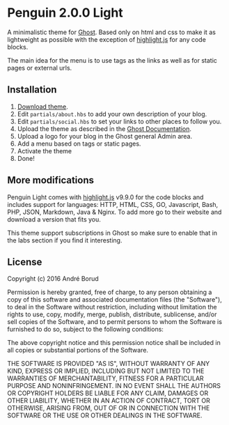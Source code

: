 # Penguin 2.0.0 Light

A minimalistic theme for [Ghost](https://ghost.org/). Based only on html and css to make it as lightweight as possible with the exception of [highlight.js](https://highlightjs.org/) for any code blocks.

The main idea for the menu is to use tags as the links as well as for static pages or external urls.

## Installation

1. [Download theme](https://github.com/andreborud/penguin-theme-light/archive/master.zip).
2. Edit `partials/about.hbs` to add your own description of your blog.
3. Edit `partials/social.hbs` to set your links to other places to follow you.
4. Upload the theme as described in the [Ghost Documentation](https://help.ghost.org/hc/en-us/articles/223241628-Uploading-Themes).
5. Upload a logo for your blog in the Ghost general Admin area.
6. Add a menu based on tags or static pages.
7. Activate the theme
8. Done!

## More modifications
Penguin Light comes with [highlight.js](https://highlightjs.org/) v9.9.0 for the code blocks and includes support for languages: HTTP, HTML, CSS, GO, Javascript, Bash, PHP, JSON, Markdown, Java & Nginx. To add more go to their website and download a version that fits you.

This theme support subscriptions in Ghost so make sure to enable that in the labs section if you find it interesting.

## License
Copyright (c) 2016 André Borud

Permission is hereby granted, free of charge, to any person obtaining a copy of this software and associated documentation files (the "Software"), to deal in the Software without restriction, including without limitation the rights to use, copy, modify, merge, publish, distribute, sublicense, and/or sell copies of the Software, and to permit persons to whom the Software is furnished to do so, subject to the following conditions:

The above copyright notice and this permission notice shall be included in all copies or substantial portions of the Software.

THE SOFTWARE IS PROVIDED "AS IS", WITHOUT WARRANTY OF ANY KIND, EXPRESS OR IMPLIED, INCLUDING BUT NOT LIMITED TO THE WARRANTIES OF MERCHANTABILITY, FITNESS FOR A PARTICULAR PURPOSE AND NONINFRINGEMENT. IN NO EVENT SHALL THE AUTHORS OR COPYRIGHT HOLDERS BE LIABLE FOR ANY CLAIM, DAMAGES OR OTHER LIABILITY, WHETHER IN AN ACTION OF CONTRACT, TORT OR OTHERWISE, ARISING FROM, OUT OF OR IN CONNECTION WITH THE SOFTWARE OR THE USE OR OTHER DEALINGS IN THE SOFTWARE.
